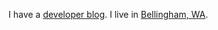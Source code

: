 I have a [developer blog](https://www.morganwebdev.org/). I live in [Bellingham, WA](https://bellingham.netlify.app).

